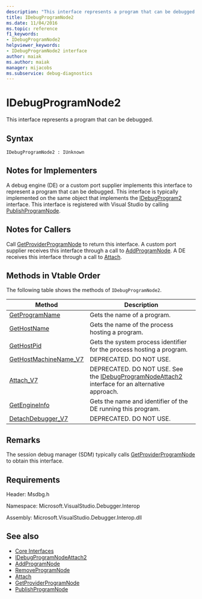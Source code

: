 ```yaml
---
description: "This interface represents a program that can be debugged."
title: IDebugProgramNode2
ms.date: 11/04/2016
ms.topic: reference
f1_keywords:
- IDebugProgramNode2
helpviewer_keywords:
- IDebugProgramNode2 interface
author: maiak
ms.author: maiak
manager: mijacobs
ms.subservice: debug-diagnostics
---
```

# IDebugProgramNode2

This interface represents a program that can be debugged.

## Syntax

```
IDebugProgramNode2 : IUnknown
```

## Notes for Implementers
 A debug engine (DE) or a custom port supplier implements this interface to represent a program that can be debugged. This interface is typically implemented on the same object that implements the [IDebugProgram2](../../../extensibility/debugger/reference/idebugprogram2.md) interface. This interface is registered with Visual Studio by calling [PublishProgramNode](../../../extensibility/debugger/reference/idebugprogrampublisher2-publishprogramnode.md).

## Notes for Callers
 Call [GetProviderProgramNode](../../../extensibility/debugger/reference/idebugprogramprovider2-getproviderprogramnode.md) to return this interface. A custom port supplier receives this interface through a call to [AddProgramNode](../../../extensibility/debugger/reference/idebugportnotify2-addprogramnode.md). A DE receives this interface through a call to [Attach](../../../extensibility/debugger/reference/idebugengine2-attach.md).

## Methods in Vtable Order
 The following table shows the methods of `IDebugProgramNode2`.

|Method|Description|
|------------|-----------------|
|[GetProgramName](../../../extensibility/debugger/reference/idebugprogramnode2-getprogramname.md)|Gets the name of a program.|
|[GetHostName](../../../extensibility/debugger/reference/idebugprogramnode2-gethostname.md)|Gets the name of the process hosting a program.|
|[GetHostPid](../../../extensibility/debugger/reference/idebugprogramnode2-gethostpid.md)|Gets the system process identifier for the process hosting a program.|
|[GetHostMachineName_V7](../../../extensibility/debugger/reference/idebugprogramnode2-gethostmachinename-v7.md)|DEPRECATED. DO NOT USE.|
|[Attach_V7](../../../extensibility/debugger/reference/idebugprogramnode2-attach-v7.md)|DEPRECATED. DO NOT USE. See the [IDebugProgramNodeAttach2](../../../extensibility/debugger/reference/idebugprogramnodeattach2.md) interface for an alternative approach.|
|[GetEngineInfo](../../../extensibility/debugger/reference/idebugprogramnode2-getengineinfo.md)|Gets the name and identifier of the DE running this program.|
|[DetachDebugger_V7](../../../extensibility/debugger/reference/idebugprogramnode2-detachdebugger-v7.md)|DEPRECATED. DO NOT USE.|

## Remarks
 The session debug manager (SDM) typically calls [GetProviderProgramNode](../../../extensibility/debugger/reference/idebugprogramprovider2-getproviderprogramnode.md) to obtain this interface.

## Requirements
 Header: Msdbg.h

 Namespace: Microsoft.VisualStudio.Debugger.Interop

 Assembly: Microsoft.VisualStudio.Debugger.Interop.dll

## See also
- [Core Interfaces](../../../extensibility/debugger/reference/core-interfaces.md)
- [IDebugProgramNodeAttach2](../../../extensibility/debugger/reference/idebugprogramnodeattach2.md)
- [AddProgramNode](../../../extensibility/debugger/reference/idebugportnotify2-addprogramnode.md)
- [RemoveProgramNode](../../../extensibility/debugger/reference/idebugportnotify2-removeprogramnode.md)
- [Attach](../../../extensibility/debugger/reference/idebugengine2-attach.md)
- [GetProviderProgramNode](../../../extensibility/debugger/reference/idebugprogramprovider2-getproviderprogramnode.md)
- [PublishProgramNode](../../../extensibility/debugger/reference/idebugprogrampublisher2-publishprogramnode.md)
